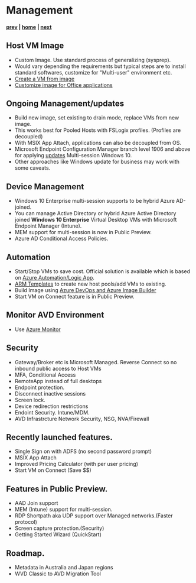 # Management

#### [prev](./deployment-s20.md) | [home](./welcome.md)  | [next](./resources.md)

## Host VM Image
- Custom Image. Use standard process of generalizing (sysprep).
- Would vary depending the requirements but typical steps are to install standard softwares, customize for "Multi-user" environment etc.
- [Create a VM from image](https://docs.microsoft.com/en-us/azure/virtual-machines/windows/capture-image-resource)
- [Customize image for Office applications](https://docs.microsoft.com/en-us/azure/virtual-desktop/install-office-on-wvd-master-image)

## Ongoing Management/updates
-  Build new image, set existing to drain mode, replace VMs from new image.
-  This works best for Pooled Hosts with FSLogix profiles. (Profiles are decoupled)
-  With MSIX App Attach, applications can also be decoupled from OS. 
-  Microsoft Endpoint Configuration Manager branch level 1906 and above for applying [updates](https://docs.microsoft.com/en-us/azure/virtual-desktop/configure-automatic-updates) Multi-session Windows 10.
-  Other approaches like Windows update for business may work with some caveats. 

## Device Management
-  Windows 10 Enterprise multi-session supports to be hybrid Azure AD-joined.
-  You can manage Active Directory or hybrid Azure Active Directory joined **Windows 10 Enterprise** Virtual Desktop VMs with Microsoft Endpoint Manager (Intune).
-  MEM support for multi-session is now in Public Preview. 
-  Azure AD Conditional Access Policies.

## Automation 
-  Start/Stop VMs to save cost. Official solution is available which is based on [Azure Automation/Logic App](https://docs.microsoft.com/en-us/azure/virtual-desktop/set-up-scaling-script).
-  [ARM Templates](https://github.com/Azure/RDS-Templates/tree/master/ARM-wvd-templates) to create new host pools/add VMs to existing.
-  Build Image using [Azure DevOps and Azure Image Builder](https://techcommunity.microsoft.com/t5/windows-virtual-desktop/building-a-windows-10-enterprise-multi-session-master-image-with/m-p/1503913)
-  Start VM on Connect feature is in Public Preview.

## Monitor AVD Environment
-  Use [Azure Monitor](https://docs.microsoft.com/en-us/azure/virtual-desktop/azure-monitor)

## Security
-  Gateway/Broker etc is Microsoft Managed. Reverse Connect so no inbound public access to Host VMs
-  MFA, Conditional Access
-  RemoteApp instead of full desktops
-  Endpoint protection. 
-  Disconnect inactive sessions 
-  Screen lock.
-  Device redirection restrictions 
-  Endoint Security. Intune/MDM.
-  AVD Infrastrcture Network Security, NSG, NVA/Firewall 

## Recently launched features. 
-  Single Sign on with ADFS (no second password prompt)
-  MSIX App Attach
-  Improved Pricing Calculator (with per user pricing)
-  Start VM on Connect (Save $$)

## Features in Public Preview.
-  AAD Join support
-  MEM (Intune) support for multi-session. 
-  RDP Shortpath aka UDP support over Managed networks.(Faster protocol)
-  Screen capture protection.(Security)
-  Getting Started Wizard (QuickStart)

## Roadmap.
-  Metadata in Australia and Japan regions
-  WVD Classic to AVD Migration Tool



